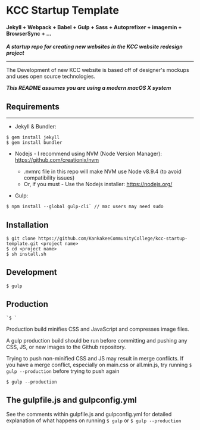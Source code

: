 # KCC Startup Template

#### Jekyll + Webpack + Babel + Gulp + Sass + Autoprefixer + imagemin + BrowserSync + ...

***A startup repo for creating new websites in the KCC website redesign project***

---

The Development of new KCC website is based off of designer's mockups and uses open source technologies.

***This README assumes you are using a modern macOS X system***

## Requirements
---

 - Jekyll & Bundler:
```shell
$ gem install jekyll
$ gem install bundler
```
 - Nodejs - I recommend using NVM (Node Version Manager): https://github.com/creationix/nvm
   - .nvmrc file in this repo will make NVM use Node v8.9.4 (to avoid compatibility issues)
   - Or, if you must - Use the Nodejs installer: https://nodejs.org/

 - Gulp:
```shell
$ npm install --global gulp-cli` // mac users may need sudo
```

## Installation
	$ git clone https://github.com/KankakeeCommunityCollege/kcc-startup-template.git <project name>
	$ cd <project name>
	$ sh install.sh

## Development
	$ gulp

## Production
	`$ `

Production build minifies CSS and JavaScript and compresses image files.

A gulp production build should be run before committing and pushing any CSS, JS, or new images to the Github repository.

Trying to push non-minified CSS and JS may result in merge conflicts.  If you have a merge conflict, especially on main.css or all.min.js, try running `$ gulp --production` before trying to push again

	$ gulp --production

## The gulpfile.js and gulpconfig.yml

See the comments within gulpfile.js and gulpconfig.yml for detailed explanation of what happens on running `$ gulp` or `$ gulp --production`
